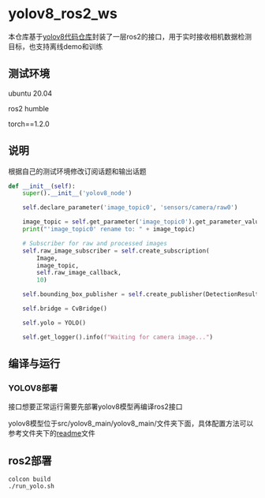 # yolov8_ros2_ws

本仓库基于[yolov8代码仓库](https://github.com/bubbliiiing/yolov8-pytorch)封装了一层ros2的接口，用于实时接收相机数据检测目标，也支持离线demo和训练

## 测试环境

ubuntu 20.04

ros2 humble

torch==1.2.0

## 说明

根据自己的测试环境修改订阅话题和输出话题

```python
def __init__(self):
    super().__init__('yolov8_node')

    self.declare_parameter('image_topic0', 'sensors/camera/raw0')

    image_topic = self.get_parameter('image_topic0').get_parameter_value().string_value
    print("'image_topic0' rename to: " + image_topic)

    # Subscriber for raw and processed images
    self.raw_image_subscriber = self.create_subscription(
        Image,
        image_topic,
        self.raw_image_callback,
        10)

    self.bounding_box_publisher = self.create_publisher(DetectionResult, '/detection/objects', 10)

    self.bridge = CvBridge()

    self.yolo = YOLO()

    self.get_logger().info(f"Waiting for camera image...")
```

## 编译与运行

### YOLOV8部署

接口想要正常运行需要先部署yolov8模型再编译ros2接口

yolov8模型位于src/yolov8_main/yolov8_main/文件夹下面，具体配置方法可以参考文件夹下的[readme](src/yolov8_main/yolov8_main/README.md)文件

## ros2部署

```
colcon build
./run_yolo.sh
```

